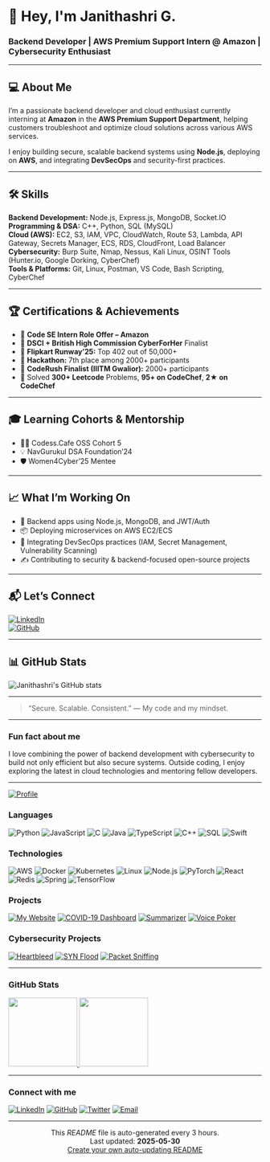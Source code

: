 # 👋 Hey, I'm Janithashri G.

### Backend Developer | AWS Premium Support Intern @ Amazon | Cybersecurity Enthusiast

---

## 💻 About Me

I’m a passionate backend developer and cloud enthusiast currently interning at **Amazon** in the **AWS Premium Support Department**, helping customers troubleshoot and optimize cloud solutions across various AWS services.

I enjoy building secure, scalable backend systems using **Node.js**, deploying on **AWS**, and integrating **DevSecOps** and security-first practices.

---

## 🛠️ Skills

**Backend Development:** Node.js, Express.js, MongoDB, Socket.IO  
**Programming & DSA:** C++, Python, SQL (MySQL)  
**Cloud (AWS):** EC2, S3, IAM, VPC, CloudWatch, Route 53, Lambda, API Gateway, Secrets Manager, ECS, RDS, CloudFront, Load Balancer  
**Cybersecurity:** Burp Suite, Nmap, Nessus, Kali Linux, OSINT Tools (Hunter.io, Google Dorking, CyberChef)  
**Tools & Platforms:** Git, Linux, Postman, VS Code, Bash Scripting, CyberChef

---

## 🏆 Certifications & Achievements

- 🔹 **Code SE Intern Role Offer – Amazon**  
- 🔹 **DSCI + British High Commission CyberForHer** Finalist  
- 🥇 **Flipkart Runway’25:** Top 402 out of 50,000+  
- 🥈 **Hackathon:** 7th place among 2000+ participants  
- 🏅 **CodeRush Finalist (IIITM Gwalior):** 2000+ participants  
- 🧠 Solved **300+ Leetcode** Problems, **95+ on CodeChef**, **2★ on CodeChef**

---

## 🎓 Learning Cohorts & Mentorship

- 👩‍💻 Codess.Cafe OSS Cohort 5  
- 💡 NavGurukul DSA Foundation’24  
- 🛡 Women4Cyber’25 Mentee

---

## 📈 What I’m Working On

- 🔧 Backend apps using Node.js, MongoDB, and JWT/Auth  
- 📦 Deploying microservices on AWS EC2/ECS  
- 🔐 Integrating DevSecOps practices (IAM, Secret Management, Vulnerability Scanning)  
- ✍️ Contributing to security & backend-focused open-source projects

---

## 📬 Let’s Connect

[![LinkedIn](https://img.shields.io/badge/LinkedIn-0077B5?style=for-the-badge&logo=linkedin&logoColor=white)](https://www.linkedin.com/in/janithashri)  
[![GitHub](https://img.shields.io/badge/GitHub-181717?style=for-the-badge&logo=github&logoColor=white)](https://github.com/JanithashriG)

---

## 📊 GitHub Stats

![Janithashri's GitHub stats](https://github-readme-stats.vercel.app/api?username=JanithashriG&show_icons=true&theme=radical&count_private=true)

---

> “Secure. Scalable. Consistent.” — My code and my mindset.

---

### Fun fact about me

I love combining the power of backend development with cybersecurity to build not only efficient but also secure systems. Outside coding, I enjoy exploring the latest in cloud technologies and mentoring fellow developers.

---
<!-- Profile GIF / Banner -->
[![Profile](https://raw.githubusercontent.com/adamalston/adamalston/master/profile.gif)](https://www.adamalston.com/)

### Languages

![Python](https://img.shields.io/badge/-Python-000?&logo=python)
![JavaScript](https://img.shields.io/badge/-JavaScript-000?&logo=javascript)
![C](https://img.shields.io/badge/-C-000?&logo=c)
![Java](https://img.shields.io/badge/-Java-000?&logo=java&logoColor=007396)
![TypeScript](https://img.shields.io/badge/-TypeScript-000?&logo=typescript)
![C++](https://img.shields.io/badge/-C++-000?&logo=c%2b%2b&logoColor=00599C)
![SQL](https://img.shields.io/badge/-SQL-000?&logo=mysql)
![Swift](https://img.shields.io/badge/-Swift-000?&logo=swift)

### Technologies

![AWS](https://img.shields.io/badge/-AWS-000?&logo=amazonaws&logoColor=FF9900)
![Docker](https://img.shields.io/badge/-Docker-000?&logo=docker)
![Kubernetes](https://img.shields.io/badge/-Kubernetes-000?&logo=kubernetes)
![Linux](https://img.shields.io/badge/-Linux-000?&logo=linux)
![Node.js](https://img.shields.io/badge/-Node.js-000?&logo=node.js)
![PyTorch](https://img.shields.io/badge/-PyTorch-000?&logo=pytorch)
![React](https://img.shields.io/badge/-React-000?&logo=react)
![Redis](https://img.shields.io/badge/-Redis-000?&logo=redis)
![Spring](https://img.shields.io/badge/-Spring-000?&logo=spring)
![TensorFlow](https://img.shields.io/badge/-TensorFlow-000?&logo=tensorflow)

### Projects

[![My Website](https://img.shields.io/badge/-🌐%20My%20Website-000)](https://github.com/yourusername/yourwebsite)
[![COVID-19 Dashboard](https://img.shields.io/badge/-📊%20COVID-19%20Dashboard-000)](https://github.com/yourusername/covid-dashboard)
[![Summarizer](https://img.shields.io/badge/-📄%20Summarizer-000)](https://github.com/yourusername/summarizer)
[![Voice Poker](https://img.shields.io/badge/-🎙️%20Voice%20Poker-000)](https://github.com/yourusername/voicepoker)

### Cybersecurity Projects

[![Heartbleed](https://img.shields.io/badge/-🛡️%20Heartbleed-000)](https://github.com/yourusername/heartbleed)
[![SYN Flood](https://img.shields.io/badge/-🌐%20SYN%20Flood-000)](https://github.com/yourusername/syn-flood)
[![Packet Sniffing](https://img.shields.io/badge/-🔍%20Packet%20Sniffing-000)](https://github.com/yourusername/packet-sniffing)

---

### GitHub Stats

<a href="https://github.com/yourusername">
  <img height="137px" src="https://github-readme-stats.vercel.app/api?username=yourusername&hide_title=true&hide_border=true&show_icons=true&include_all_commits=true&count_private=true&theme=graywhite" />
  <img height="137px" src="https://github-readme-stats.vercel.app/api/top-langs/?username=yourusername&layout=compact&theme=graywhite" />
</a>

---

### Connect with me

[![LinkedIn](https://img.shields.io/badge/LinkedIn-blue?style=for-the-badge&logo=linkedin&logoColor=white)](https://linkedin.com/in/yourprofile)
[![GitHub](https://img.shields.io/badge/GitHub-black?style=for-the-badge&logo=github&logoColor=white)](https://github.com/yourusername)
[![Twitter](https://img.shields.io/badge/Twitter-1DA1F2?style=for-the-badge&logo=twitter&logoColor=white)](https://twitter.com/yourhandle)
[![Email](https://img.shields.io/badge/Email-D14836?style=for-the-badge&logo=gmail&logoColor=white)](mailto:your.email@example.com)

---

<p align="center">
  This <i>README</i> file is auto-generated every 3 hours.<br>
  Last updated: <b>2025-05-30</b><br>
  <a href="https://medium.com/@th.guibert/how-to-create-a-self-updating-readme-md-for-your-github-profile-f8b05744ca91">
    Create your own auto-updating README
  </a>
</p>
